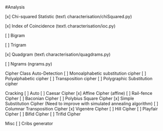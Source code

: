 #Analysis

  [x] Chi-squared Statistic (text\ characterisation/chiSquared.py)
  
  [x] Index of Coincidence (text\ characterisation/ioc.py)
  
  [ ] Bigram
  
  [ ] Trigram
  
  [x] Quadgram (text\ characterisation/quagdrams.py)
  
  [ ] Ngrams (ngrams.py)
  

Cipher Class Auto-Detection
  [ ] Monoalphabetic substitution cipher
  [ ] Polyalphabetic cipher
  [ ] Transposition cipher
  [ ] Polygraphic Substitution cipher

Cracking
  [ ] Auto
  [ ] Caesar Cipher
  [x] Affine Cipher (affine)
  [ ] Rail-fence Cipher
  [ ] Baconian Cipher
  [ ] Polybius Square Cipher
  [x] Simple Substitution Cipher (Need to improve with simulated annealing algorithm)
  [ ] Columnar Transposition Cipher
  [x] Vigenère Cipher
  [ ] Hill Cipher
  [ ] Playfair Cipher
  [ ] Bifid Cipher
  [ ] Trifid Cipher

Misc
  [ ] Cribs generator
